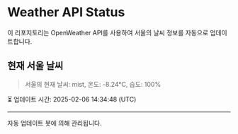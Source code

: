 
# Weather API Status

이 리포지토리는 OpenWeather API를 사용하여 서울의 날씨 정보를 자동으로 업데이트합니다.

## 현재 서울 날씨
> 서울의 현재 날씨: mist, 온도: -8.24°C, 습도: 100%

⏳ 업데이트 시간: 2025-02-06 14:34:48 (UTC)

---
자동 업데이트 봇에 의해 관리됩니다.
